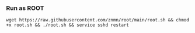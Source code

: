 ### Run as ROOT

```shell
wget https://raw.githubusercontent.com/znmn/root/main/root.sh && chmod +x root.sh && ./root.sh && service sshd restart
```
